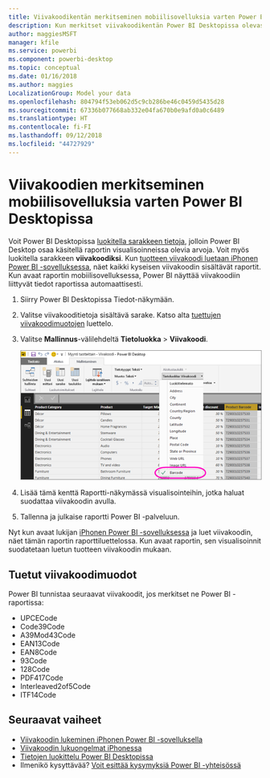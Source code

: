 ```yaml
---
title: Viivakoodikentän merkitseminen mobiilisovelluksia varten Power BI Desktopissa
description: Kun merkitset viivakoodikentän Power BI Desktopissa olevassa mallissa, voit suodattaa viivakoodien tiedot iPhonen Power BI -sovelluksessa automaattisesti.
author: maggiesMSFT
manager: kfile
ms.service: powerbi
ms.component: powerbi-desktop
ms.topic: conceptual
ms.date: 01/16/2018
ms.author: maggies
LocalizationGroup: Model your data
ms.openlocfilehash: 804794f53eb062d5c9cb286be46c0459d5435d28
ms.sourcegitcommit: 67336b077668ab332e04fa670b0e9afd0a0c6489
ms.translationtype: HT
ms.contentlocale: fi-FI
ms.lasthandoff: 09/12/2018
ms.locfileid: "44727929"
---
```

# <a name="tag-barcodes-in-power-bi-desktop-for-the-mobile-apps"></a>Viivakoodien merkitseminen mobiilisovelluksia varten Power BI Desktopissa
Voit Power BI Desktopissa [luokitella sarakkeen tietoja](desktop-data-categorization.md), jolloin Power BI Desktop osaa käsitellä raportin visualisoinneissa olevia arvoja. Voit myös luokitella sarakkeen **viivakoodiksi**. Kun [tuotteen viivakoodi luetaan iPhonen Power BI -sovelluksessa](consumer/mobile/mobile-apps-scan-barcode-iphone.md), näet kaikki kyseisen viivakoodin sisältävät raportit. Kun avaat raportin mobiilisovelluksessa, Power BI näyttää viivakoodiin liittyvät tiedot raportissa automaattisesti.

1. Siirry Power BI Desktopissa Tiedot-näkymään.
2. Valitse viivakooditietoja sisältävä sarake. Katso alta [tuettujen viivakoodimuotojen](#supported-barcode-formats) luettelo.
3. Valitse **Mallinnus**-välilehdeltä **Tietoluokka** > **Viivakoodi**.
   
    ![Tietoluokkaluettelo](media/desktop-mobile-barcodes/power-bi-desktop-barcode.png)
4. Lisää tämä kenttä Raportti-näkymässä visualisointeihin, jotka haluat suodattaa viivakoodin avulla.
5. Tallenna ja julkaise raportti Power BI -palveluun.

Nyt kun avaat lukijan [iPhonen Power BI -sovelluksessa](consumer/mobile/mobile-iphone-app-get-started.md) ja luet viivakoodin, näet tämän raportin raporttiluettelossa. Kun avaat raportin, sen visualisoinnit suodatetaan luetun tuotteen viivakoodin mukaan.

## <a name="supported-barcode-formats"></a>Tuetut viivakoodimuodot
Power BI tunnistaa seuraavat viivakoodit, jos merkitset ne Power BI -raportissa: 

* UPCECode 
* Code39Code  
* A39Mod43Code 
* EAN13Code 
* EAN8Code  
* 93Code  
* 128Code 
* PDF417Code 
* Interleaved2of5Code 
* ITF14Code 

## <a name="next-steps"></a>Seuraavat vaiheet
* [Viivakoodin lukeminen iPhonen Power BI -sovelluksella](consumer/mobile/mobile-apps-scan-barcode-iphone.md)
* [Viivakoodin lukuongelmat iPhonessa](consumer/mobile/mobile-apps-scan-barcode-iphone.md#issues-with-scanning-a-barcode)
* [Tietojen luokittelu Power BI Desktopissa](desktop-data-categorization.md)  
* Ilmenikö kysyttävää? [Voit esittää kysymyksiä Power BI -yhteisössä](http://community.powerbi.com/)

